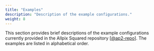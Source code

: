 ```yaml
---
title: "Examples"
description: "Description of the example configurations."
weight: 8
---
```


This section provides brief descriptions of the example configurations
currently provided in the Allpix Squared repository \[[@ap2-repo]\].
The examples are listed in alphabetical order.


[@ap2-repo]: https://gitlab.cern.ch/allpix-squared/allpix-squared
